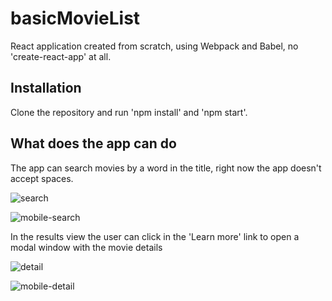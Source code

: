 # basicMovieList
React application created from scratch, using Webpack and Babel, no 'create-react-app' at all.

## Installation
Clone the repository and run 'npm install' and 'npm start'.

## What does the app can do
The app can search movies by a word in the title, right now the app doesn't accept spaces.

![search](https://user-images.githubusercontent.com/37276129/126914874-ea599033-3a30-4d65-8ca2-e9af91ab9d65.PNG)

![mobile-search](https://user-images.githubusercontent.com/37276129/126914975-8ee3a4c4-8f78-4285-bf4e-bbe3a8d681db.PNG)

In the results view the user can click in the 'Learn more' link to open a modal window with the movie details

![detail](https://user-images.githubusercontent.com/37276129/126914893-ff8374bd-9efd-4325-8de6-b12ec0c1e1d9.PNG)

![mobile-detail](https://user-images.githubusercontent.com/37276129/126914974-e1f51b58-fbd2-4462-abc2-9f2884c3838c.PNG)